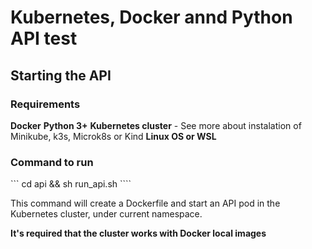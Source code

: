 # Kubernetes, Docker annd Python API test

## Starting the API

### Requirements

**Docker**
**Python 3+**
**Kubernetes cluster** - See more about instalation of Minikube, k3s, Microk8s or Kind
**Linux OS or WSL**

### Command to run

``` cd api && sh run_api.sh ````

This command will create a Dockerfile and start an API pod in the Kubernetes cluster, under current namespace.

**It's required that the cluster works with Docker local images**
